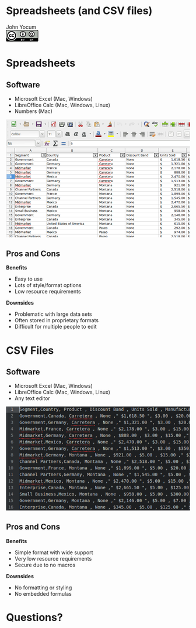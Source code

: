 # Spreadsheets (and CSV files)
John Yocum  
![CC BY-SA 4.0](../images/cc_by-sa_4.png)  



# Spreadsheets

## Software

- Microsoft Excel (Mac, Windows)
- LibreOffice Calc (Mac, Windows, Linux)
- Numbers (Mac)

![](images/Spreadsheets_LibreOffice.png)

## Pros and Cons

**Benefits**

- Easy to use
- Lots of style/format options
- Low resource requirements

**Downsides**

- Problematic with large data sets
- Often stored in proprietary formats
- Difficult for multiple people to edit

# CSV Files

## Software

- Microsoft Excel (Mac, Windows)
- LibreOffice Calc (Mac, Windows, Linux)
- Any text editor

![](images/Spreadsheets_CSV.png)

## Pros and Cons

**Benefits**

- Simple format with wide support
- Very low resource requirements
- Secure due to no macros

**Downsides**

- No formatting or styling
- No embedded formulas

# Questions?
